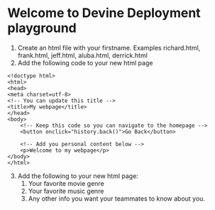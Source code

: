 # Welcome to Devine Deployment playground

1. Create an html file with your firstname. Examples richard.html, frank.html, jeff.html, aluba.html, derrick.html
2. Add the following code to your new html page
```
<!doctype html>
<html>
<head>
<meta charset=utf-8>
<!-- You can update this title -->
<title>My webpage</title>
</head>
<body>
    <!-- Keep this code so you can navigate to the homepage -->
    <button onclick="history.back()">Go Back</button>

    <!-- Add you personal content below -->
    <p>Welcome to my webpage</p>
</body> 
</html>
```
3. Add the following to your new html page:
    1. Your favorite movie genre
    1. Your favorite music genre
    1. Any other info you want your teammates to know about you.
